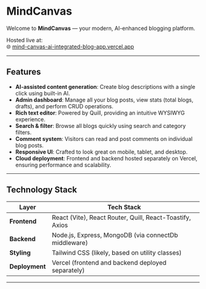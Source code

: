 # MindCanvas

Welcome to **MindCanvas** — your modern, AI-enhanced blogging platform.

Hosted live at:  
🌐 [mind-canvas-ai-integrated-blog-app.vercel.app](https://mind-canvas-ai-integrated-blog-app.vercel.app/)

---

##  Features

- **AI-assisted content generation**: Create blog descriptions with a single click using built-in AI.
- **Admin dashboard**: Manage all your blog posts, view stats (total blogs, drafts), and perform CRUD operations.
- **Rich text editor**: Powered by Quill, providing an intuitive WYSIWYG experience.
- **Search & filter**: Browse all blogs quickly using search and category filters.
- **Comment system**: Visitors can read and post comments on individual blog posts.
- **Responsive UI**: Crafted to look great on mobile, tablet, and desktop.
- **Cloud deployment**: Frontend and backend hosted separately on Vercel, ensuring performance and scalability.

---

##  Technology Stack

| Layer       | Tech Stack                                          |
|-------------|-----------------------------------------------------|
| **Frontend**| React (Vite), React Router, Quill, React-Toastify, Axios |
| **Backend** | Node.js, Express, MongoDB (via connectDb middleware) |
| **Styling** | Tailwind CSS (likely, based on utility classes)     |
| **Deployment** | Vercel (frontend and backend deployed separately) |

---

